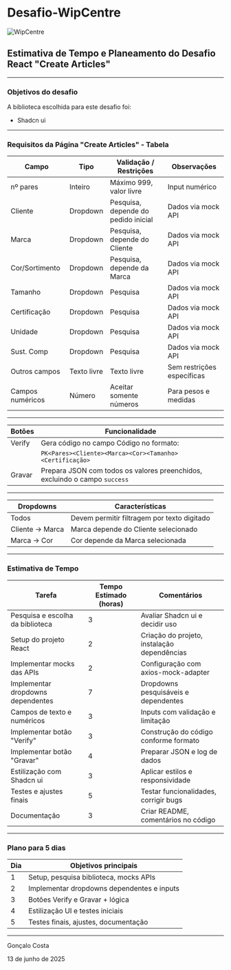 # Desafio-WipCentre
![WipCentre]([https://github.com/Goncalo04Costa/Desafio-WipCentre/blob/main/wipcentre.webp])


## Estimativa de Tempo e Planeamento do Desafio React "Create Articles"

---

### Objetivos do desafio
A biblioteca escolhida para este desafio foi:
  - Shadcn ui

---

### Requisitos da Página "Create Articles" - Tabela 

| Campo             | Tipo             | Validação / Restrições                  | Observações                           |
|-------------------|------------------|---------------------------------------|-------------------------------------|
| nº pares          | Inteiro          | Máximo 999, valor livre                | Input numérico                      |
| Cliente           | Dropdown         | Pesquisa, depende do pedido inicial    | Dados via mock API                  |
| Marca             | Dropdown         | Pesquisa, depende do Cliente           | Dados via mock API                  |
| Cor/Sortimento    | Dropdown         | Pesquisa, depende da Marca             | Dados via mock API                  |
| Tamanho           | Dropdown         | Pesquisa                              | Dados via mock API                  |
| Certificação      | Dropdown         | Pesquisa                             | Dados via mock API                  |
| Unidade           | Dropdown         | Pesquisa                             | Dados via mock API                  |
| Sust. Comp        | Dropdown         | Pesquisa                             | Dados via mock API                  |
| Outros campos     | Texto livre      | Texto livre                          | Sem restrições específicas          |
| Campos numéricos  | Número           | Aceitar somente números               | Para pesos e medidas                |

---

| Botões            | Funcionalidade                                         |
|-------------------|-------------------------------------------------------|
| Verify            | Gera código no campo Código no formato:                |
|                   | `PK<Pares><Cliente><Marca><Cor><Tamanho><Certificação>`|
| Gravar            | Prepara JSON com todos os valores preenchidos, excluindo o campo `success` |

---

| Dropdowns         | Características                                       |
|-------------------|------------------------------------------------------|
| Todos             | Devem permitir filtragem por texto digitado           |
| Cliente → Marca   | Marca depende do Cliente selecionado                  |
| Marca → Cor       | Cor depende da Marca selecionada                       |

---

### Estimativa de Tempo

| Tarefa                              | Tempo Estimado (horas) | Comentários                                        |
|-----------------------------------|-----------------------|---------------------------------------------------|
| Pesquisa e escolha da biblioteca   | 3                     | Avaliar Shadcn ui e decidir uso                   |
| Setup do projeto React             | 2                     | Criação do projeto, instalação dependências       |
| Implementar mocks das APIs         | 2                     | Configuração com axios-mock-adapter                |
| Implementar dropdowns dependentes  | 7                     | Dropdowns pesquisáveis e dependentes               |
| Campos de texto e numéricos        | 3                     | Inputs com validação e limitação                   |
| Implementar botão "Verify"         | 3                     | Construção do código conforme formato              |
| Implementar botão "Gravar"         | 4                     | Preparar JSON e log de dados                        |
| Estilização com Shadcn ui          | 3                     | Aplicar estilos e responsividade                    |
| Testes e ajustes finais            | 5                     | Testar funcionalidades, corrigir bugs              |
| Documentação                       | 3                     | Criar README, comentários no código                 |


---

### Plano para 5 dias

| Dia  | Objetivos principais                              |
|-------|-------------------------------------------------|
| 1     | Setup, pesquisa biblioteca, mocks APIs           |
| 2     | Implementar dropdowns dependentes e inputs       |
| 3     | Botões Verify e Gravar + lógica                    |
| 4     | Estilização UI e testes iniciais                   |
| 5     | Testes finais, ajustes, documentação               |

---


Gonçalo Costa

13 de junho de 2025
